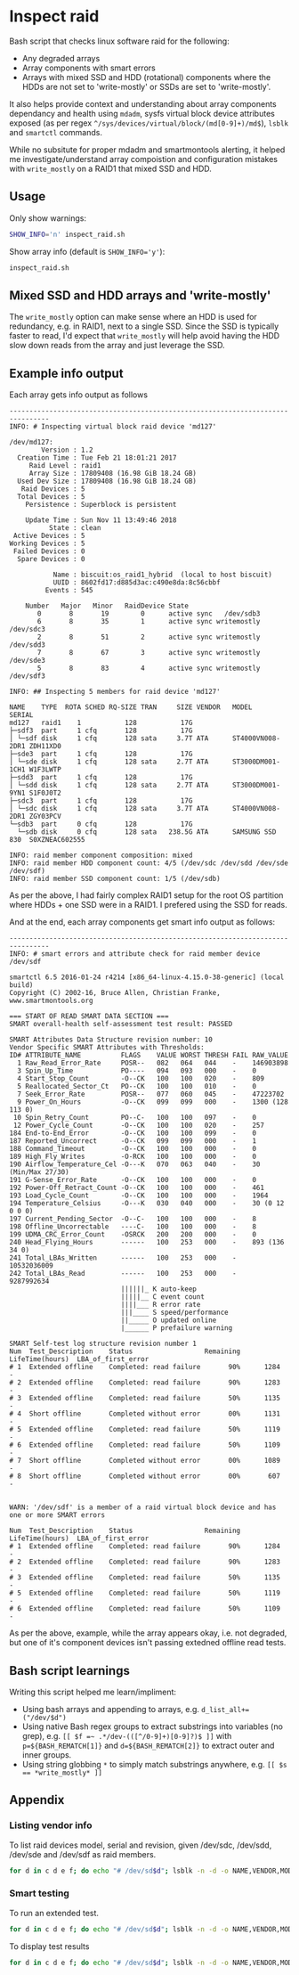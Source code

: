 # Inspect raid

Bash script that checks linux software raid for the following:

- Any degraded arrays
- Array components with smart errors
- Arrays with mixed SSD and HDD (rotational) components where the HDDs are not set to 'write-mostly' or SSDs are set to 'write-mostly'.

It also helps provide context and understanding about array components dependancy and health using `mdadm`, sysfs virtual block device attributes exposed (as per regex `^/sys/devices/virtual/block/(md[0-9]+)/md$`), `lsblk` and `smartctl` commands.

While no subsitute for proper mdadm and smartmontools alerting, it helped me investigate/understand array compoistion and configuration mistakes with `write_mostly` on a RAID1 that mixed SSD and HDD.

## Usage

Only show warnings:

```bash
SHOW_INFO='n' inspect_raid.sh
```

Show array info (default is `SHOW_INFO='y'`):

```bash
inspect_raid.sh
```

## Mixed SSD and HDD arrays and 'write-mostly'

The `write_mostly` option can make sense where an HDD is used for redundancy, e.g. in RAID1, next to a single SSD. Since the SSD is typically faster to read, I'd expect that `write_mostly` will help avoid having the HDD slow down reads from the array and just leverage the SSD.

## Example info output

Each array gets info output as follows

```text
--------------------------------------------------------------------------------
INFO: # Inspecting virtual block raid device 'md127'

/dev/md127:
        Version : 1.2
  Creation Time : Tue Feb 21 18:01:21 2017
     Raid Level : raid1
     Array Size : 17809408 (16.98 GiB 18.24 GB)
  Used Dev Size : 17809408 (16.98 GiB 18.24 GB)
   Raid Devices : 5
  Total Devices : 5
    Persistence : Superblock is persistent

    Update Time : Sun Nov 11 13:49:46 2018
          State : clean 
 Active Devices : 5
Working Devices : 5
 Failed Devices : 0
  Spare Devices : 0

           Name : biscuit:os_raid1_hybrid  (local to host biscuit)
           UUID : 8602fd17:d885d3ac:c490e8da:8c56cbbf
         Events : 545

    Number   Major   Minor   RaidDevice State
       0       8       19        0      active sync   /dev/sdb3
       6       8       35        1      active sync writemostly   /dev/sdc3
       2       8       51        2      active sync writemostly   /dev/sdd3
       7       8       67        3      active sync writemostly   /dev/sde3
       5       8       83        4      active sync writemostly   /dev/sdf3

INFO: ## Inspecting 5 members for raid device 'md127'

NAME    TYPE  ROTA SCHED RQ-SIZE TRAN     SIZE VENDOR   MODEL            SERIAL
md127   raid1    1           128           17G                           
├─sdf3  part     1 cfq       128           17G                           
│ └─sdf disk     1 cfq       128 sata     3.7T ATA      ST4000VN008-2DR1 ZDH11XD0
├─sde3  part     1 cfq       128           17G                           
│ └─sde disk     1 cfq       128 sata     2.7T ATA      ST3000DM001-1CH1 W1F3LWTP
├─sdd3  part     1 cfq       128           17G                           
│ └─sdd disk     1 cfq       128 sata     2.7T ATA      ST3000DM001-9YN1 S1F0J0T2
├─sdc3  part     1 cfq       128           17G                           
│ └─sdc disk     1 cfq       128 sata     3.7T ATA      ST4000VN008-2DR1 ZGY03PCV
└─sdb3  part     0 cfq       128           17G                           
  └─sdb disk     0 cfq       128 sata   238.5G ATA      SAMSUNG SSD 830  S0XZNEAC602555

INFO: raid member component composition: mixed
INFO: raid member HDD component count: 4/5 (/dev/sdc /dev/sdd /dev/sde /dev/sdf)
INFO: raid member SSD component count: 1/5 (/dev/sdb)
```

As per the above, I had fairly complex RAID1 setup for the root OS partition where HDDs + one SSD were in a RAID1. I prefered using the SSD for reads.

And at the end, each array components get smart info output as follows:

```text
--------------------------------------------------------------------------------
INFO: # smart errors and attribute check for raid member device /dev/sdf

smartctl 6.5 2016-01-24 r4214 [x86_64-linux-4.15.0-38-generic] (local build)
Copyright (C) 2002-16, Bruce Allen, Christian Franke, www.smartmontools.org

=== START OF READ SMART DATA SECTION ===
SMART overall-health self-assessment test result: PASSED

SMART Attributes Data Structure revision number: 10
Vendor Specific SMART Attributes with Thresholds:
ID# ATTRIBUTE_NAME          FLAGS    VALUE WORST THRESH FAIL RAW_VALUE
  1 Raw_Read_Error_Rate     POSR--   082   064   044    -    146903898
  3 Spin_Up_Time            PO----   094   093   000    -    0
  4 Start_Stop_Count        -O--CK   100   100   020    -    809
  5 Reallocated_Sector_Ct   PO--CK   100   100   010    -    0
  7 Seek_Error_Rate         POSR--   077   060   045    -    47223702
  9 Power_On_Hours          -O--CK   099   099   000    -    1300 (128 113 0)
 10 Spin_Retry_Count        PO--C-   100   100   097    -    0
 12 Power_Cycle_Count       -O--CK   100   100   020    -    257
184 End-to-End_Error        -O--CK   100   100   099    -    0
187 Reported_Uncorrect      -O--CK   099   099   000    -    1
188 Command_Timeout         -O--CK   100   100   000    -    0
189 High_Fly_Writes         -O-RCK   100   100   000    -    0
190 Airflow_Temperature_Cel -O---K   070   063   040    -    30 (Min/Max 27/30)
191 G-Sense_Error_Rate      -O--CK   100   100   000    -    0
192 Power-Off_Retract_Count -O--CK   100   100   000    -    461
193 Load_Cycle_Count        -O--CK   100   100   000    -    1964
194 Temperature_Celsius     -O---K   030   040   000    -    30 (0 12 0 0 0)
197 Current_Pending_Sector  -O--C-   100   100   000    -    8
198 Offline_Uncorrectable   ----C-   100   100   000    -    8
199 UDMA_CRC_Error_Count    -OSRCK   200   200   000    -    0
240 Head_Flying_Hours       ------   100   253   000    -    893 (136 34 0)
241 Total_LBAs_Written      ------   100   253   000    -    10532036009
242 Total_LBAs_Read         ------   100   253   000    -    9287992634
                            ||||||_ K auto-keep
                            |||||__ C event count
                            ||||___ R error rate
                            |||____ S speed/performance
                            ||_____ O updated online
                            |______ P prefailure warning

SMART Self-test log structure revision number 1
Num  Test_Description    Status                  Remaining  LifeTime(hours)  LBA_of_first_error
# 1  Extended offline    Completed: read failure       90%      1284         -
# 2  Extended offline    Completed: read failure       90%      1283         -
# 3  Extended offline    Completed: read failure       50%      1135         -
# 4  Short offline       Completed without error       00%      1131         -
# 5  Extended offline    Completed: read failure       50%      1119         -
# 6  Extended offline    Completed: read failure       50%      1109         -
# 7  Short offline       Completed without error       00%      1089         -
# 8  Short offline       Completed without error       00%       607         -


WARN: '/dev/sdf' is a member of a raid virtual block device and has one or more SMART errors

Num  Test_Description    Status                  Remaining  LifeTime(hours)  LBA_of_first_error
# 1  Extended offline    Completed: read failure       90%      1284         -
# 2  Extended offline    Completed: read failure       90%      1283         -
# 3  Extended offline    Completed: read failure       50%      1135         -
# 5  Extended offline    Completed: read failure       50%      1119         -
# 6  Extended offline    Completed: read failure       50%      1109         -
```

As per the above, example, while the array appears okay, i.e. not degraded, but one of it's component devices isn't passing extedned offline read tests.

## Bash script learnings

Writing this script helped me learn/impliment:

- Using bash arrays and appending to arrays, e.g. `d_list_all+=("/dev/$d")`
- Using native Bash regex groups to extract substrings into variables (no grep), e.g. `[[ $f =~ .*/dev-(([^/0-9]+)[0-9]?)$ ]]` with `p=${BASH_REMATCH[1]}` and `d=${BASH_REMATCH[2]}` to extract outer and inner groups.
- Using string globbing `*` to simply match substrings anywhere, e.g. `[[ $s == *write_mostly* ]]`

## Appendix

### Listing vendor info

To list raid devices model, serial and revision, given /dev/sdc, /dev/sdd, /dev/sde and /dev/sdf as raid members.

```bash
for d in c d e f; do echo "# /dev/sd$d"; lsblk -n -d -o NAME,VENDOR,MODEL,SERIAL,REV,SIZE "/dev/sd$d"; done
```

### Smart testing

To run an extended test.

```bash
for d in c d e f; do echo "# /dev/sd$d"; lsblk -n -d -o NAME,VENDOR,MODEL,SERIAL,SIZE "/dev/sd$d"; sudo smartctl -t long "/dev/sd$d"; done
```

To display test results

```bash
for d in c d e f; do echo "# /dev/sd$d"; lsblk -n -d -o NAME,VENDOR,MODEL,SERIAL,SIZE "/dev/sd$d"; sudo smartctl --log=selftest "/dev/sd$d"; done
```
